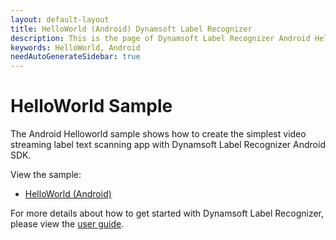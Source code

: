 ```yaml
---
layout: default-layout
title: HelloWorld (Android) Dynamsoft Label Recognizer
description: This is the page of Dynamsoft Label Recognizer Android HelloWorld sample.
keywords: HelloWorld, Android
needAutoGenerateSidebar: true
---
```


# HelloWorld Sample

The Android Helloworld sample shows how to create the simplest video streaming label text scanning app with Dynamsoft Label Recognizer Android SDK.

View the sample:

- <a href="https://github.com/Dynamsoft/label-recognizer-mobile-samples/tree/master/android/HelloWorld" target="_blank">HelloWorld (Android)</a>

For more details about how to get started with Dynamsoft Label Recognizer, please view the [user guide](user-guide.md).
